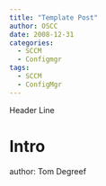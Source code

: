 ```yaml
---
title: "Template Post"
author: OSCC
date: 2008-12-31
categories:
  - SCCM
  - Configmgr
tags:
  - SCCM
  - ConfigMgr
---
```


Header Line

# Intro #
author: Tom Degreef




